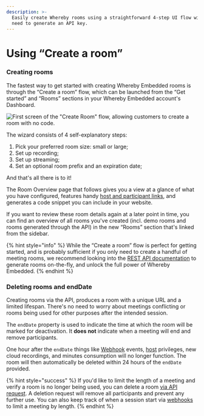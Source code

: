 ```yaml
---
description: >-
  Easily create Whereby rooms using a straightforward 4-step UI flow without the
  need to generate an API key.
---
```


# Using “Create a room”

### Creating rooms

The fastest way to get started with creating Whereby Embedded rooms is through the “Create a room” flow, which can be launched from the “Get started” and “Rooms” sections in your Whereby Embedded account's Dashboard.

![First screen of the "Create Room" flow, allowing customers to create a room with no code. ](../.gitbook/assets/create-room.png)

The wizard consists of 4 self-explanatory steps:

1. Pick your preferred room size: small or large;
2. Set up recording;
3. Set up streaming;
4. Set an optional room prefix and an expiration date;

And that's all there is to it!&#x20;

The Room Overview page that follows gives you a view at a glance of what you have configured, features handy [host and participant links](https://docs.whereby.com/user-roles-and-privileges), and generates a code snippet you can include in your website.&#x20;

If you want to review these room details again at a later point in time, you can find an overview of all rooms you've created (incl. demo rooms and rooms generated through the API) in the new “Rooms” section that's linked from the sidebar.&#x20;

{% hint style="info" %}
While the “Create a room” flow is perfect for getting started, and is probably sufficient if you only need to create a handful of meeting rooms, we recommend looking into the [REST API documentation](../whereby-rest-api-reference/) to generate rooms on-the-fly, and unlock the full power of Whereby Embedded.
{% endhint %}

### Deleting rooms and endDate

Creating rooms via the API, produces a room with a unique URL and a limited lifespan. There's no need to worry about meetings conflicting or rooms being used for other purposes after the intended session.

The `endDate` property is used to indicate the time at which the room will be marked for deactivation. It **does not** indicate when a meeting will end and remove participants.&#x20;

One hour after the `endDate` things like [Webhook](../monitoring-usage/webhooks.md) events, [host](../user-roles-and-privileges.md) privileges, new cloud recordings, and minutes consumption will no longer function. The room will then automatically be deleted within 24 hours of the `endDate` provided.

{% hint style="success" %}
If you'd like to limit the length of a meeting and verify a room is no longer being used, you can delete a room [via API request](../whereby-rest-api-reference/#meetings-meetingid-1). A deletion request will remove all participants and prevent any further use. You can also keep track of when a session start via [webhooks](../monitoring-usage/webhooks.md) to limit a meeting by length.
{% endhint %}
